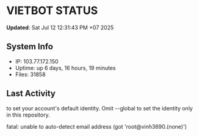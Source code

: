 # VIETBOT STATUS
**Updated**: Sat Jul 12 12:31:43 PM +07 2025

## System Info
- IP: 103.77.172.150
- Uptime: up 6 days, 16 hours, 19 minutes
- Files: 31858

## Last Activity

to set your account's default identity.
Omit --global to set the identity only in this repository.

fatal: unable to auto-detect email address (got 'root@vinh3690.(none)')
